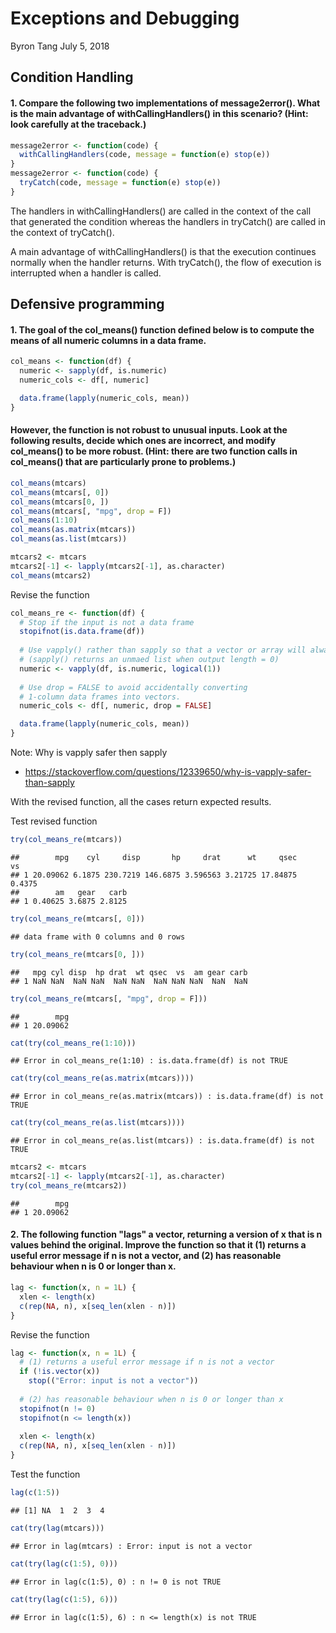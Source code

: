 Exceptions and Debugging
================
Byron Tang
July 5, 2018

Condition Handling
------------------

#### 1. Compare the following two implementations of message2error(). What is the main advantage of withCallingHandlers() in this scenario? (Hint: look carefully at the traceback.)

``` r
message2error <- function(code) {
  withCallingHandlers(code, message = function(e) stop(e))
}
message2error <- function(code) {
  tryCatch(code, message = function(e) stop(e))
}
```

The handlers in withCallingHandlers() are called in the context of the call that generated the condition whereas the handlers in tryCatch() are called in the context of tryCatch().

A main advantage of withCallingHandlers() is that the execution continues normally when the handler returns. With tryCatch(), the flow of execution is interrupted when a handler is called.

Defensive programming
---------------------

#### 1. The goal of the col\_means() function defined below is to compute the means of all numeric columns in a data frame.

``` r
col_means <- function(df) {
  numeric <- sapply(df, is.numeric)
  numeric_cols <- df[, numeric]

  data.frame(lapply(numeric_cols, mean))
}
```

#### However, the function is not robust to unusual inputs. Look at the following results, decide which ones are incorrect, and modify col\_means() to be more robust. (Hint: there are two function calls in col\_means() that are particularly prone to problems.)

``` r
col_means(mtcars)
col_means(mtcars[, 0])
col_means(mtcars[0, ])
col_means(mtcars[, "mpg", drop = F])
col_means(1:10)
col_means(as.matrix(mtcars))
col_means(as.list(mtcars))

mtcars2 <- mtcars
mtcars2[-1] <- lapply(mtcars2[-1], as.character)
col_means(mtcars2)
```

Revise the function

``` r
col_means_re <- function(df) {
  # Stop if the input is not a data frame
  stopifnot(is.data.frame(df))
  
  # Use vapply() rather than sapply so that a vector or array will always return
  # (sapply() returns an unmaed list when output length = 0)
  numeric <- vapply(df, is.numeric, logical(1)) 
  
  # Use drop = FALSE to avoid accidentally converting 
  # 1-column data frames into vectors.
  numeric_cols <- df[, numeric, drop = FALSE]

  data.frame(lapply(numeric_cols, mean))
}
```

Note: Why is vapply safer then sapply

-   <https://stackoverflow.com/questions/12339650/why-is-vapply-safer-than-sapply>

With the revised function, all the cases return expected results.

Test revised function

``` r
try(col_means_re(mtcars))
```

    ##        mpg    cyl     disp       hp     drat      wt     qsec     vs
    ## 1 20.09062 6.1875 230.7219 146.6875 3.596563 3.21725 17.84875 0.4375
    ##        am   gear   carb
    ## 1 0.40625 3.6875 2.8125

``` r
try(col_means_re(mtcars[, 0]))
```

    ## data frame with 0 columns and 0 rows

``` r
try(col_means_re(mtcars[0, ]))
```

    ##   mpg cyl disp  hp drat  wt qsec  vs  am gear carb
    ## 1 NaN NaN  NaN NaN  NaN NaN  NaN NaN NaN  NaN  NaN

``` r
try(col_means_re(mtcars[, "mpg", drop = F]))
```

    ##        mpg
    ## 1 20.09062

``` r
cat(try(col_means_re(1:10)))
```

    ## Error in col_means_re(1:10) : is.data.frame(df) is not TRUE

``` r
cat(try(col_means_re(as.matrix(mtcars))))
```

    ## Error in col_means_re(as.matrix(mtcars)) : is.data.frame(df) is not TRUE

``` r
cat(try(col_means_re(as.list(mtcars))))
```

    ## Error in col_means_re(as.list(mtcars)) : is.data.frame(df) is not TRUE

``` r
mtcars2 <- mtcars
mtcars2[-1] <- lapply(mtcars2[-1], as.character)
try(col_means_re(mtcars2))
```

    ##        mpg
    ## 1 20.09062

#### 2. The following function "lags" a vector, returning a version of x that is n values behind the original. Improve the function so that it (1) returns a useful error message if n is not a vector, and (2) has reasonable behaviour when n is 0 or longer than x.

``` r
lag <- function(x, n = 1L) {
  xlen <- length(x)
  c(rep(NA, n), x[seq_len(xlen - n)])
}
```

Revise the function

``` r
lag <- function(x, n = 1L) {
  # (1) returns a useful error message if n is not a vector
  if (!is.vector(x))
    stop(("Error: input is not a vector"))
  
  # (2) has reasonable behaviour when n is 0 or longer than x
  stopifnot(n != 0)
  stopifnot(n <= length(x))
  
  xlen <- length(x)
  c(rep(NA, n), x[seq_len(xlen - n)])
}
```

Test the function

``` r
lag(c(1:5))
```

    ## [1] NA  1  2  3  4

``` r
cat(try(lag(mtcars)))
```

    ## Error in lag(mtcars) : Error: input is not a vector

``` r
cat(try(lag(c(1:5), 0)))
```

    ## Error in lag(c(1:5), 0) : n != 0 is not TRUE

``` r
cat(try(lag(c(1:5), 6)))
```

    ## Error in lag(c(1:5), 6) : n <= length(x) is not TRUE
